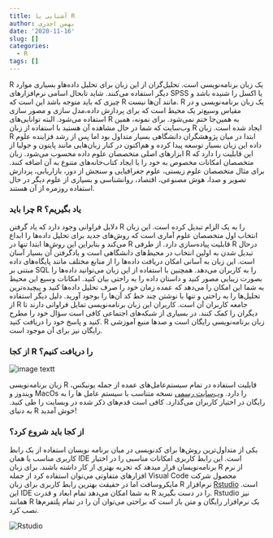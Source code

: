 ```yaml
---
title: آشنایی با R
author: بهمن اجدری
date: '2020-11-16'
slug: []
categories:
  - R
tags: []
---
```

R یک زبان برنامه‌نویسی است. تحلیل‌گران از این زبان برای تحلیل داده‌هاو بسیاری موارد دیگر استفاده می‌کنند. شاید تابحال اسامی نرم‌افزارهای SPSS یا اکسل را شنیده باشد و چیزی که باید متوجه باشد این است که R مانند آن‌ها نیست. R یک زبان برنامه‌نویسی و در مقیاس وسیع‌تر یک محیط است که برای پردازش داده،مدل سازی و مصور سازی استفاده می‌شود. البته توانایی‌های R به همین‌جا ختم نمی‌شود. برای نمونه، همین وب‌سایت که شما در حال مشاهده آن هستید با استفاده از زبان R ایجاد شده است.
زبان R ابتدا در میان پژوهشگران دانشگاهی بسیار متداول بود اما پس از رشد فزاینده علوم داده این زبان بسیار توسعه پیدا کرده و هم‌اکنون در کنار زبان‌هایی مانند پایتون و جولیا از ابزارهای اصلی متخصصان علوم داده محسوب می‌شود.
زبان R این قابلیت را دارد که متخصصان امکانات مخصوص به خود را با ایجاد کتاب‌خانه‌های متنوع به آن اضافه کنند. برای مثال متخصصان علوم زیستی، علوم جغرافیایی و سنجش از دور، بازاریابی، پردازش تصویر و صدا، هوش مصنوعی، اقتصاد، روانشناسی و بسیاری از علوم دیگر در حال استفاده روزمره از آن هستند.

### **چرا باید R یاد بگیریم؟**
دلایل فراوانی وجود دارد که یاد گرفتن R را به یک الزام تبدیل کرده است. این زبان انتخاب اول متخصصان علوم آماری است که روش‌های جدید برای تحلیل داده‌ها را ابداع می‌کند و بنابراین این روش‌ها ابتدا تنها در R قابلیت پیاده‌سازی دارد. از طرفی R  درحال تبدیل شدن به اولین انتخاب در محیط‌های دانشگاهی است و یادگرفتن آن بسیار آسان است.
این زبان به آسانی امکان دریافت داده‌ها را از منابع مختلف مانند پایگاه‌های داده مبتنی بر SQL را به کاربران می‌دهد. همچنین با استفاده از این زبان می‌توانید داده‌ها را بصورت زیبایی مصور کنید و داستان داده را به راحتی بیان کنید. امکانات وسیع این محیط به شما این امکان را می‌دهد که عمده زمان خود را صرف تحلیل داده‌ها کنید و پیچیده‌ترین تحلیل‌ها را به راحتی و تنها با نوشتن چند خط کد آن‌ها را بوجود آورید. 
دلیل دیگر استفاده از R جامعه کاربران آن است. کاربران این زبان برنامه‌نویسی تمایل فراوانی دارند تا دیگران را کمک کنند. در بسیاری از شبکه‌های اجتماعی کافی است سؤال خود را مطرح کنید و پاسخ خود را دریافت کنید. R زبان برنامه‌نویسی رایگان است و صدها منبع آموزشی رایگان نیز برای آن موجود است.  

### **از کجا R را دریافت کنیم؟**

![image textt](/images/Rlogo.png)

زبان برنامه‌نویسی R قابلیت استفاده در تمام سیستم‌عامل‌های عمده از جمله یونیکس، ویندوز و MacOs را دارد. [وب‌سایت رسمی](https://www.r-project.org) نسخه متناسب با سیستم عامل ها را به رایگان در اختیار کاربران می‌گذارد. کافی است قدم‌های ذکر شده در وبسایت را طی کنید. به دنیای R خوش آمدید!

### **از کجا باید شروع کرد؟**

یکی از متداول‌ترین روش‌ها برای کدنویسی در میان برنامه نویسان استفاده از یک رابط کاربری مناسب یا همان IDE است. این رابط کاربری امکانات مناسبی را در اختیار برنامه‌نویسان قرار میدهد که تجربه بهتری از کار داشته باشند. برای زبان R از نرم افزارهای متفاوتی می‌توان استفاده کرد از جمله Visual Code محصول شرکت مایکروسافت اما در حقیقت بهترین رابط کاربری برای زبان R نرم‌افزار [Rstudio](https://rstudio.com/products/rstudio/) است. این IDE به شما امکان می‌دهد تمام ابعاد و قدرت R را در دست بگیرید. Rstudio نیز همانند R  یک نرم‌افزار رایگان و متن باز است که براحتی می‌توان آن را در تمام پلتفرم‌ها نصب کرد. 

![Rstudio](/images/logo.svg)